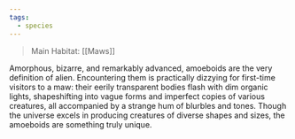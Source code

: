 ```yaml
---
tags:
  - species
---
```

>Main Habitat: [[Maws]]

Amorphous, bizarre, and remarkably advanced, amoeboids are the very definition of alien. Encountering them is practically dizzying for first-time visitors to a maw: their eerily transparent bodies flash with dim organic lights, shapeshifting into vague forms and imperfect copies of various creatures, all accompanied by a strange hum of blurbles and tones. Though the universe excels in producing creatures of diverse shapes and sizes, the amoeboids are something truly unique.

